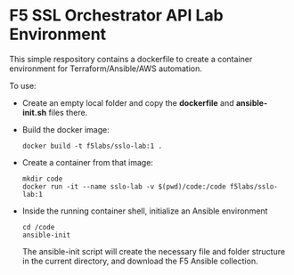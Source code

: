 # F5 SSL Orchestrator API Lab Environment

This simple respository contains a dockerfile to create a container environment for Terraform/Ansible/AWS automation.

To use:

- Create an empty local folder and copy the **dockerfile** and **ansible-init.sh** files there.

- Build the docker image:
  ```
  docker build -t f5labs/sslo-lab:1 .
  ```
  
- Create a container from that image:
  ```
  mkdir code
  docker run -it --name sslo-lab -v $(pwd)/code:/code f5labs/sslo-lab:1
  ```

- Inside the running container shell, initialize an Ansible environment
  ```
  cd /code
  ansible-init
  ```
  
  The ansible-init script will create the necessary file and folder structure in the current directory, and download the F5 Ansible collection.
